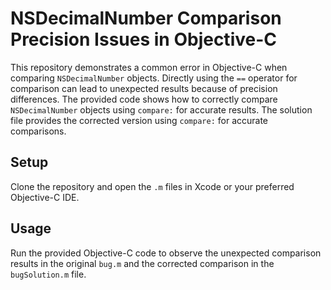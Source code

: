 # NSDecimalNumber Comparison Precision Issues in Objective-C

This repository demonstrates a common error in Objective-C when comparing `NSDecimalNumber` objects. Directly using the `==` operator for comparison can lead to unexpected results because of precision differences. The provided code shows how to correctly compare `NSDecimalNumber` objects using `compare:` for accurate results.  The solution file provides the corrected version using `compare:` for accurate comparisons.

## Setup

Clone the repository and open the `.m` files in Xcode or your preferred Objective-C IDE.

## Usage

Run the provided Objective-C code to observe the unexpected comparison results in the original `bug.m` and the corrected comparison in the `bugSolution.m` file.
